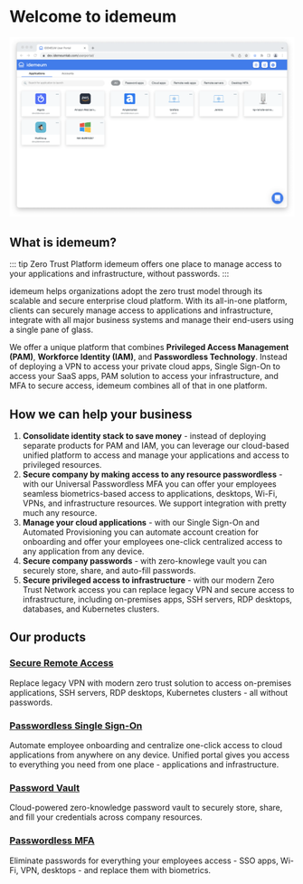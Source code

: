 # Welcome to idemeum

![Portal](./images/portal.png)

## What is idemeum?

::: tip Zero Trust Platform
idemeum offers one place to manage access to your applications and infrastructure, without passwords.
:::

idemeum helps organizations adopt the zero trust model through its scalable and secure enterprise cloud platform. With its all-in-one platform, clients can securely manage access to applications and infrastructure, integrate with all major business systems and manage their end-users using a single pane of glass.

We offer a unique platform that combines **Privileged Access Management (PAM)**, **Workforce Identity (IAM)**, and **Passwordless Technology**. Instead of deploying a VPN to access your private cloud apps, Single Sign-On to access your SaaS apps, PAM solution to access your infrastructure, and MFA to secure access, idemeum combines all of that in one platform.

## How we can help your business

1. **Consolidate identity stack to save money** - instead of deploying separate products for PAM and IAM, you can leverage our cloud-based unified platform to access and manage your applications and access to privileged resources.
2. **Secure company by making access to any resource passwordless** - with our Universal Passwordless MFA you can offer your employees seamless biometrics-based access to applications, desktops, Wi-Fi, VPNs, and infrastructure resources. We support integration with pretty much any resource.
3. **Manage your cloud applications** - with our Single Sign-On and Automated Provisioning you can automate account creation for onboarding and offer your employees one-click centralized access to any application from any device.
4. **Secure company passwords** - with zero-knowlege vault you can securely store, share, and auto-fill passwords. 
5. **Secure privileged access to infrastructure** - with our modern Zero Trust Network access you can replace legacy VPN and secure access to infrastructure, including on-premises apps, SSH servers, RDP desktops, databases, and Kubernetes clusters. 

## Our products

### [Secure Remote Access](./remote-access/secure-remote-access-overview.html)

Replace legacy VPN with modern zero trust solution to access on-premises applications, SSH servers, RDP desktops, Kubernetes clusters - all without passwords.

### [Passwordless Single Sign-On](./application-catalog.html)

Automate employee onboarding and centralize one-click access to cloud applications from anywhere on any device. Unified portal gives you access to everything you need from one place - applications and infrastructure.

### [Password Vault](./password-vault-overview.html)

Cloud-powered zero-knowledge password vault to securely store, share, and fill your credentials across company resources.

### [Passwordless MFA](./mfa-overview.html)

Eliminate passwords for everything your employees access - SSO apps, Wi-Fi, VPN, desktops - and replace them with biometrics.